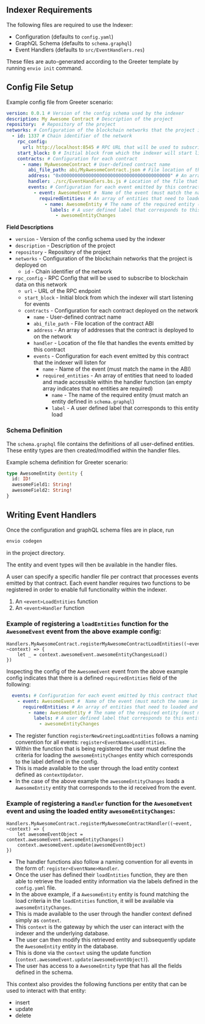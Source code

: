 ## Indexer Requirements

The following files are required to use the Indexer:

- Configuration (defaults to `config.yaml`)
- GraphQL Schema (defaults to `schema.graphql`)
- Event Handlers (defaults to `src/EventHandlers.res`) 

These files are auto-generated according to the Greeter template by running `envio init` command.

## Config File Setup

Example config file from Greeter scenario:

```yaml
version: 0.0.1 # Version of the config schema used by the indexer
description: My Awesome Contract # Description of the project
repository:  # Repository of the project
networks: # Configuration of the blockchain networks that the project is deployed on
  - id: 1337 # Chain identifier of the network
    rpc_config: 
      url: http://localhost:8545 # RPC URL that will be used to subscribe to blockchain data on this network
    start_block: 0 # Initial block from which the indexer will start listening for events
    contracts: # Configuration for each contract 
      - name: MyAwesomeContract # User-defined contract name
        abi_file_path: abi/MyAwesomeContract.json # File location of the contract ABI
        address: "0x0000000000000000000000000000000000000000" # An array of addresses that the contract is deployed to on the network
        handler: ./src/EventHandlers.bs.js # Location of the file that handles the events emitted by this contract
        events: # Configuration for each event emitted by this contract that the indexer will listen for
          - event: AwesomeEvent #  Name of the event (must match the name in the ABI)
            requiredEntities: # An array of entities that need to loaded and made accessible within the handler function (an empty array indicates that no entities are required)
              - name: AwesomeEntity # The name of the required entity (must match an entity defined in `schema.graphql`)
                labels: # A user defined label that corresponds to this entity load
                  - awesomeEntityChanges
```

**Field Descriptions**

- `version` - Version of the config schema used by the indexer
- `description` - Description of the project
- `repository` - Repository of the project
- `networks` - Configuration of the blockchain networks that the project is deployed on
  - `id` - Chain identifier of the network
- `rpc_config` - RPC Config that will be used to subscribe to blockchain data on this network
    - `url` -  URL of the RPC endpoint
  - `start_block` - Initial block from which the indexer will start listening for events
  - `contracts` - Configuration for each contract deployed on the network
    - `name` - User-defined contract name
    - `abi_file_path` - File location of the contract ABI
    - `address` - An array of addresses that the contract is deployed to on the network
    - `handler` - Location of the file that handles the events emitted by this contract
    - `events` - Configuration for each event emitted by this contract that the indexer will listen for
      - `name` - Name of the event (must match the name in the ABI)
      - `required_entities` - An array of entities that need to loaded and made accessible within the handler function (an empty array indicates that no entities are required)
        - `name` - The name of the required entity (must match an entity defined in `schema.graphql`)
        - `label` - A user defined label that corresponds to this entity load

### Schema Definition

The `schema.graphql` file contains the definitions of all user-defined entities. These entity types are then created/modified within the handler files.

Example schema definition for Greeter scenario:

```graphql
type AwesomeEntity @entity {
  id: ID!
  awesomeField1: String!
  awesomeField2: String!
}
```

## Writing Event Handlers

Once the configuration and graphQL schema files are in place, run
```bash
envio codegen
``` 
in the project directory.

The entity and event types will then be available in the handler files. 

A user can specify a specific handler file per contract that processes events emitted by that contract.
Each event handler requires two functions to be registered in order to enable full functionality within the indexer.
1. An `<event>LoadEntities` function
2. An `<event>Handler` function

### Example of registering a `loadEntities` function for the `AwesomeEvent` event from the above example config:

```rescript
Handlers.MyAwesomeContract.registerMyAwesomeContractLoadEntities((~event, ~context) => {
    let _ = context.awesomeEvent.awesomeEntityChangesLoad()
})
```

Inspecting the config of the `AwesomeEvent` event from the above example config indicates that there is a defined `requiredEntities` field of the following:

```yaml
  events: # Configuration for each event emitted by this contract that the indexer will listen for
    - event: AwesomeEvent #  Name of the event (must match the name in the ABI)
      requiredEntities: # An array of entities that need to loaded and made accessible within the handler function (an empty array indicates that no entities are required)
        - name: AwesomeEntity # The name of the required entity (must match an entity defined in `schema.graphql`)
          labels: # A user defined label that corresponds to this entity load
            - awesomeEntityChanges
```

- The register function `registerNewGreetingLoadEntities` follows a naming convention for all events: `register<EventName>LoadEntities`. 
- Within the function that is being registered the user must define the criteria for loading the `awesomeEntityChanges` entity which corresponds to the label defined in the config. 
- This is made available to the user through the load entity context defined as `contextUpdator`.
- In the case of the above example the `awesomeEntityChanges` loads a `AwesomeEntity` entity that corresponds to the id received from the event.

### Example of registering a `Handler` function for the `AwesomeEvent` event and using the loaded entity `awesomeEntityChanges`:

```rescript
Handlers.MyAwesomeContract.registerMyAwesomeContractHandler((~event, ~context) => {
    let awesomeEventObject = context.awesomeEvent.awesomeEntityChanges()
    context.awesomeEvent.update(awesomeEventObject)
})
```

- The handler functions also follow a naming convention for all events in the form of: `register<EventName>Handler`.
- Once the user has defined their `loadEntities` function, they are then able to retrieve the loaded entity information via the labels defined in the `config.yaml` file. 
- In the above example, if a `AwesomeEntity` entity is found matching the load criteria in the `loadEntities` function, it will be available via `awesomeEntityChanges`. 
- This is made available to the user through the handler context defined simply as `context`. 
- This `context` is the gateway by which the user can interact with the indexer and the underlying database.
- The user can then modify this retrieved entity and subsequently update the `AwesomeEntity` entity in the database. 
- This is done via the `context` using the update function (`context.awesomeEvent.update(awesomeEventObject)`).
- The user has access to a `AwesomeEntity` type that has all the fields defined in the schema.

This context also provides the following functions per entity that can be used to interact with that entity:

- insert
- update
- delete
